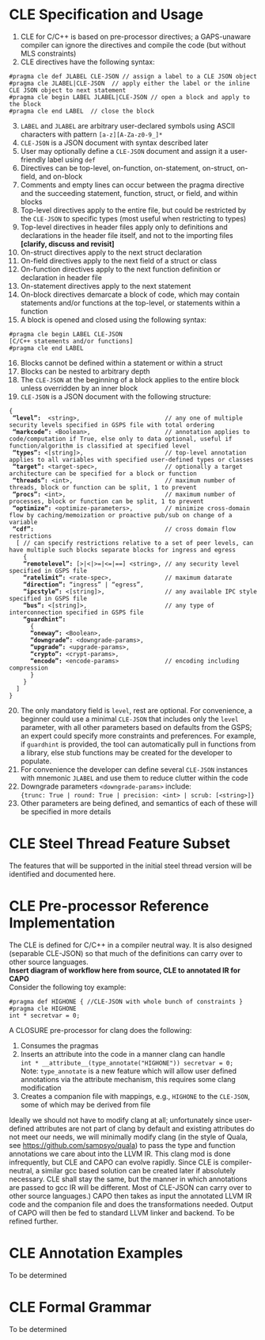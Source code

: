 # CLE Specification and Usage
1. CLE for C/C++ is based on pre-processor directives; a GAPS-unaware compiler can ignore the directives and compile the code (but without MLS constraints)
2.	CLE directives have the following syntax:  
   ```
   #pragma cle def JLABEL CLE-JSON // assign a label to a CLE JSON object  
   #pragma cle JLABEL|CLE-JSON  // apply either the label or the inline CLE JSON object to next statement  
   #pragma cle begin LABEL JLABEL|CLE-JSON // open a block and apply to the block  
   #pragma cle end LABEL  // close the block
   ```
3.	`LABEL` and `JLABEL` are arbitrary user-declared symbols using ASCII characters with pattern `[a-z][A-Za-z0-9_]*` 
4.	`CLE-JSON` is a JSON document with syntax described later
5.	User may optionally define a `CLE-JSON` document and assign it a user-friendly label using `def` 
6.	Directives can be top-level, on-function, on-statement, on-struct, on-field, and on-block
7.	Comments and empty lines can occur between the pragma directive and the succeeding statement, function, struct, or field, and within blocks 
8.	Top-level directives apply to the entire file, but could be restricted by the `CLE-JSON` to specific types (most useful when restricting to types)
9.	Top-level directives in header files apply only to definitions and declarations in the header file itself, and not to the importing files **[clarify, discuss and revisit]**
10.	On-struct directives apply to the next struct declaration
11.	On-field directives apply to the next field of a struct or class
12.	On-function directives apply to the next function definition  or declaration in header file
13.	On-statement directives apply to the next statement
14.	On-block directives demarcate a block of code, which may contain statements and/or functions at the top-level, or statements within a function
15.	A block is opened and closed using the following syntax:  
   ```
   #pragma cle begin LABEL CLE-JSON  
   [C/C++ statements and/or functions]  
   #pragma cle end LABEL  
   ```  
16.	Blocks cannot be defined within a statement or within a struct
17.	Blocks can be nested to arbitrary depth
18.	The `CLE-JSON` at the beginning of a block applies to the entire block unless overridden by an inner block
19.	`CLE-JSON` is a JSON document with the following structure:
<pre><code>{
 <b>“level”:</b>  &ltstring>,                        // any one of multiple security levels specified in GSPS file with total ordering
 <b>“markcode”:</b> &ltBoolean>,                     // annotation applies to code/computation if True, else only to data optional, useful if function/algorithm is classified at specified level
 <b>“types”:</b> &lt[string]>,                       // top-level annotation applies to all variables with specified user-defined types or classes 
 <b>“target”:</b> &lttarget-spec>,                   // optionally a target architecture can be specified for a block or function  
 <b>“threads”:</b> &ltint>,                          // maximum number of threads, block or function can be split, 1 to prevent
 <b>“procs”:</b> &ltint>,                            // maximum number of processes, block or function can be split, 1 to prevent
 <b>“optimize”:</b> &ltoptimize-parameters>,         // minimize cross-domain flow by caching/memoization or proactive pub/sub on change of a variable
 <b>“cdf”:</b>                                     // cross domain flow restrictions 
  [ // can specify restrictions relative to a set of peer levels, can have multiple such blocks separate blocks for ingress and egress         
    {
    <b>“remotelevel”:</b> [>|<|>=|<=|==] &ltstring>, // any security level specified in GSPS file
    <b>“ratelimit”:</b> &ltrate-spec>,               // maximum datarate
    <b>“direction”:</b> “ingress” | “egress”,
    <b>“ipcstyle”:</b> &lt[string]>,                 // any available IPC style specified in GSPS file
    <b>“bus”:</b> &lt[string]>,                      // any type of interconnection specified in GSPS file 
    <b>“guardhint”:</b>  
      {
      <b>“oneway”:</b> &ltBoolean>,
      <b>“downgrade”:</b> &ltdowngrade-params>,
      <b>“upgrade”:</b> &ltupgrade-params>,
      <b>“crypto”:</b> &ltcrypt-params>,
      <b>“encode”:</b> &ltencode-params>             // encoding including compression            
      }
    }
  ]
}
</code></pre>

20.	The only mandatory field is `level`, rest are optional. For convenience, a beginner could use a minimal `CLE-JSON` that includes only the `level` parameter, with all other parameters based on defaults from the GSPS; an expert could specify more constraints and preferences.  For example, if `guardhint` is provided, the tool can automatically pull in functions from a library, else stub functions may be created for the developer to populate. 
21.	For convenience the developer can define several `CLE-JSON` instances with mnemonic `JLABEL` and use them to reduce clutter within the code
22.	Downgrade parameters `<downgrade-params>` include:  
  `{trunc: True | round: True | precision: <int> | scrub: [<string>]}`  
23.	Other parameters are being defined, and semantics of each of these will be specified in more details
# CLE Steel Thread Feature Subset
The features that will be supported in the initial steel thread version will be identified and documented here.  
# CLE Pre-processor Reference Implementation
The CLE is defined for C/C++ in a compiler neutral way.  It is also designed (separable CLE-JSON) so that much of the definitions can carry over to other source languages.  
**Insert diagram of workflow here from source, CLE to annotated IR for CAPO**  
Consider the following toy example:
```
#pragma def HIGHONE { //CLE-JSON with whole bunch of constraints } 
#pragma cle HIGHONE
int * secretvar = 0;
```  
A CLOSURE pre-processor for clang does the following:  
1. Consumes the pragmas
2. Inserts an attribute into the code in a manner clang can handle  
 `int * __attribute__(type_annotate("HIGHONE")) secretvar = 0;`  
  Note:  `type_annotate` is a new feature which will allow user defined annotations via the attribute mechanism, this requires some clang modification
3. Creates a companion file with mappings, e.g., `HIGHONE` to the `CLE-JSON`, some of which may be derived from file   

Ideally we should not have to modify clang at all; unfortunately since user-defined attributes are not part of clang by default and existing attributes do not meet our needs, we will minimally modify clang (in the style of Quala, see https://github.com/sampsyo/quala) to pass the type and function annotations we care about into the LLVM IR.
This clang mod is done infrequently, but CLE and CAPO can evolve rapidly.
Since CLE is compiler-neutral, a similar gcc based solution can be created later if absolutely necessary. CLE shall stay the same, but the manner in which annotations are passed to gcc IR will be different.  Most of CLE-JSON can carry over to other source languages.)
CAPO then takes as input the annotated LLVM IR code and the companion file and does the transformations needed. Output of CAPO will then be fed to standard LLVM linker and backend.
To be refined further.
# CLE Annotation Examples
To be determined
# CLE Formal Grammar
To be determined



